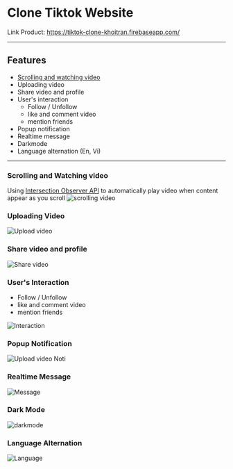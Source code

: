 # Clone Tiktok Website

Link Product: https://tiktok-clone-khoitran.firebaseapp.com/

---

## Features

- [Scrolling and watching video](https://github.com/KhoiTran1999/tiktok-ui/blob/Secondary/README.md#scrolling-and-watching-video)
- Uploading video
- Share video and profile
- User's interaction
  - Follow / Unfollow
  - like and comment video
  - mention friends
- Popup notification
- Realtime message
- Darkmode
- Language alternation (En, Vi)

---

### Scrolling and Watching video

Using [Intersection Observer API](https://developer.mozilla.org/en-US/docs/Web/API/Intersection_Observer_API) to automatically play video when content appear as you scroll
![scrolling video](https://user-images.githubusercontent.com/96333581/233543966-634928f4-5efd-4397-9308-ad8ea536fac3.gif)

### Uploading Video

![Upload video](https://user-images.githubusercontent.com/96333581/233545766-e628670e-7196-404e-8e4b-cb86c6509a3b.gif)

### Share video and profile

![Share video](https://user-images.githubusercontent.com/96333581/233546622-3c7f26f0-5ed8-49df-932d-2fb14e205c4c.gif)

### User's Interaction

- Follow / Unfollow
- like and comment video
- mention friends

![Interaction](https://user-images.githubusercontent.com/96333581/233549642-d9838753-feaa-4007-a2cc-6cf8dc5a254d.gif)

### Popup Notification

![Upload video Noti](https://user-images.githubusercontent.com/96333581/233549277-c394002d-0cc1-4066-b128-aa1d2251e9e2.gif)

### Realtime Message

![Message](https://user-images.githubusercontent.com/96333581/233550548-1f729388-db70-41e6-8068-a55cca6a314d.gif)

### Dark Mode

![darkmode](https://user-images.githubusercontent.com/96333581/233551060-0f3afc93-4728-49fa-b8ec-9c2359cf6879.gif)

### Language Alternation

![Language](https://user-images.githubusercontent.com/96333581/233551629-52c1dde0-0f1a-496c-b406-8f2f13c4ea32.gif)
